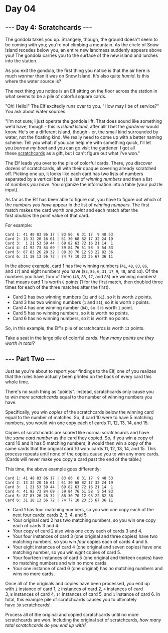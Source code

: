 # Day 04

## --- Day 4: Scratchcards ---

The gondola takes you up. Strangely, though, the ground doesn't seem to be
coming with you; you're not climbing a mountain. As the circle of Snow Island
recedes below you, an entire new landmass suddenly appears above you! The
gondola carries you to the surface of the new island and lurches into the
station.

As you exit the gondola, the first thing you notice is that the air here is
much *warmer* than it was on Snow Island. It's also quite *humid*. Is this
where the water source is?

The next thing you notice is an Elf sitting on the floor across the station in
what seems to be a pile of colorful square cards.

"Oh! Hello!" The Elf excitedly runs over to you. "How may I be of service?" You
ask about water sources.

"I'm not sure; I just operate the gondola lift. That does sound like something
we'd have, though - this is *Island Island*, after all! I bet
the *gardener* would know. He's on a different island, though - er, the small
kind surrounded by water, not the floating kind. We really need to come up with
a better naming scheme. Tell you what: if you can help me with something quick,
I'll let you *borrow my boat* and you can go visit the gardener. I got all
these [scratchcards](https://en.wikipedia.org/wiki/Scratchcard) as a gift, but
I can't figure out what I've won."

The Elf leads you over to the pile of colorful cards. There, you discover
dozens of scratchcards, all with their opaque covering already scratched off.
Picking one up, it looks like each card has two lists of numbers separated by a
vertical bar (`|`): a list of *winning numbers* and then a list of *numbers you
have*. You organize the information into a table (your puzzle input).

As far as the Elf has been able to figure out, you have to figure out which of
the *numbers you have* appear in the list of *winning numbers*. The first match
makes the card worth *one point* and each match after the first *doubles* the
point value of that card.

For example:

```
Card 1: 41 48 83 86 17 | 83 86  6 31 17  9 48 53
Card 2: 13 32 20 16 61 | 61 30 68 82 17 32 24 19
Card 3:  1 21 53 59 44 | 69 82 63 72 16 21 14  1
Card 4: 41 92 73 84 69 | 59 84 76 51 58  5 54 83
Card 5: 87 83 26 28 32 | 88 30 70 12 93 22 82 36
Card 6: 31 18 13 56 72 | 74 77 10 23 35 67 36 11
```

In the above example, card 1 has five winning numbers (`41`, `48`, `83`, `86`,
and `17`) and eight numbers you have (`83`, `86`, `6`, `31`, `17`, `9`, `48`,
and `53`). Of the numbers you have, four of them (`48`, `83`, `17`, and `86`)
are winning numbers! That means card 1 is worth `8` points (1 for the first
match, then doubled three times for each of the three matches after the first).

- Card 2 has two winning numbers (`32` and `61`), so it is worth `2` points.
- Card 3 has two winning numbers (`1` and `21`), so it is worth `2` points.
- Card 4 has one winning number (`84`), so it is worth `1` point.
- Card 5 has no winning numbers, so it is worth no points.
- Card 6 has no winning numbers, so it is worth no points.

So, in this example, the Elf's pile of scratchcards is worth `13` points.

Take a seat in the large pile of colorful cards. *How many points are they worth in total?*

## --- Part Two ---

Just as you're about to report your findings to the Elf, one of you realizes
that the rules have actually been printed on the back of every card this whole
time.

There's no such thing as "points". Instead, scratchcards only cause you to *win
more scratchcards* equal to the number of winning numbers you have.

Specifically, you win *copies* of the scratchcards below the winning card equal
to the number of matches. So, if card 10 were to have 5 matching numbers, you
would win one copy each of cards 11, 12, 13, 14, and 15.

Copies of scratchcards are scored like normal scratchcards and have the *same
card number* as the card they copied. So, if you win a copy of card 10 and it
has 5 matching numbers, it would then win a copy of the same cards that the
original card 10 won: cards 11, 12, 13, 14, and 15. This process repeats until
none of the copies cause you to win any more cards. (Cards will never make you
copy a card past the end of the table.)

This time, the above example goes differently:

```
Card 1: 41 48 83 86 17 | 83 86  6 31 17  9 48 53
Card 2: 13 32 20 16 61 | 61 30 68 82 17 32 24 19
Card 3:  1 21 53 59 44 | 69 82 63 72 16 21 14  1
Card 4: 41 92 73 84 69 | 59 84 76 51 58  5 54 83
Card 5: 87 83 26 28 32 | 88 30 70 12 93 22 82 36
Card 6: 31 18 13 56 72 | 74 77 10 23 35 67 36 11
```

- Card 1 has four matching numbers, so you win one copy each of the next four
  cards: cards 2, 3, 4, and 5.
- Your original card 2 has two matching numbers, so you win one copy each of
  cards 3 and 4.
- Your copy of card 2 also wins one copy each of cards 3 and 4.
- Your four instances of card 3 (one original and three copies) have two
  matching numbers, so you win *four* copies each of cards 4 and 5.
- Your eight instances of card 4 (one original and seven copies) have one
  matching number, so you win *eight* copies of card 5.
- Your fourteen instances of card 5 (one original and thirteen copies) have no
  matching numbers and win no more cards.
- Your one instance of card 6 (one original) has no matching numbers and wins
  no more cards.

Once all of the originals and copies have been processed, you end up
with `1` instance of card 1, `2` instances of card 2, `4` instances of card
3, `8` instances of card 4, `14` instances of card 5, and `1` instance of card 6.
In total, this example pile of scratchcards causes you to ultimately have `30` scratchcards!

Process all of the original and copied scratchcards until no more scratchcards
are won. Including the original set of scratchcards, *how many total
scratchcards do you end up with?*
